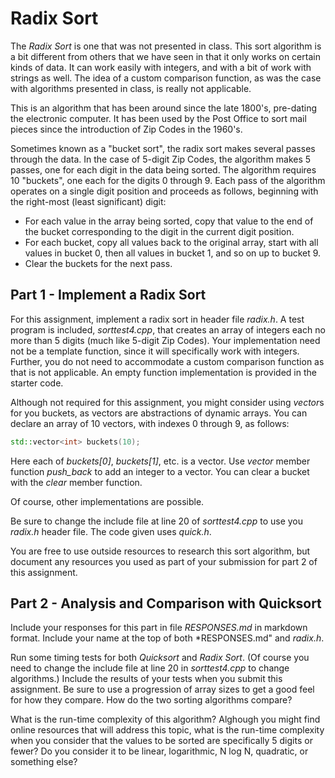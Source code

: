 # Radix Sort

The *Radix Sort* is one that was not presented in class. This sort
algorithm is a bit different from others that we have seen in that
it only works on certain kinds of data. It can work easily with integers,
and with a bit of work with strings as well. The idea of a custom
comparison function, as was the case with algorithms presented in class,
is really not applicable.

This is an algorithm that has been around since the late 1800's, pre-dating
the electronic computer. It has been used by the Post Office to sort mail
pieces since the introduction of Zip Codes in the 1960's.

Sometimes known as a "bucket sort", the radix sort makes several passes through
the data. In the case of 5-digit Zip Codes, the algorithm makes 5 passes, one
for each digit in the data being sorted. The algorithm requires 10 "buckets",
one each for the digits 0 through 9. Each pass of the algorithm operates on
a single digit position and proceeds
as follows, beginning with the right-most (least significant) digit:

- For each value in the array being sorted, copy that value to the end of the
bucket corresponding to the digit in the current digit position.
- For each bucket, copy all values back to the original array, start with all
values in bucket 0, then all values in bucket 1, and so on up to bucket 9.
- Clear the buckets for the next pass.

## Part 1 - Implement a Radix Sort

For this assignment, implement a radix sort in header file *radix.h*. A
test program is included, *sorttest4.cpp*, that creates an array of integers
each no more than 5 digits (much like 5-digit Zip Codes). Your implementation
need not be a template function, since it will specifically work with
integers. Further, you do not need to accommodate a custom comparison
function as that is not applicable. An empty function implementation is
provided in the starter code.

Although not required for this assignment, you might consider using *vector*s
for you buckets, as vectors are abstractions of dynamic arrays. You can
declare an array of 10 vectors, with indexes 0 through 9, as follows:

```C++
std::vector<int> buckets(10);
```

Here each of *buckets[0]*, *buckets[1]*, etc. is a vector.
Use *vector* member function
*push_back* to add an integer to a vector. You can clear a bucket with the
*clear* member function.

Of course, other implementations are possible.

Be sure to change the include file at line 20 of *sorttest4.cpp* to use you
*radix.h* header file. The code given uses *quick.h*.

You are free to use outside resources to research this sort algorithm, but
document any resources you used as part of your submission for part 2 of this
assignment.

## Part 2 - Analysis and Comparison with Quicksort

Include your responses for this part in file *RESPONSES.md* in markdown
format. Include your name at the top of both *RESPONSES.md" and *radix.h*.

Run some timing tests for both *Quicksort* and *Radix Sort*. (Of course
you need to change the include file at line 20 in *sorttest4.cpp* to change
algorithms.) Include the results of your tests when you submit this assignment.
Be sure to use a progression of array sizes to get a good feel for how they
compare. How do the two sorting algorithms compare?

What is the run-time complexity of this algorithm? Alghough you might find
online resources that will address this topic, what is the run-time
complexity when you consider that the values to be sorted are specifically
5 digits or fewer? Do you consider it to be linear, logarithmic, N log N,
quadratic, or something else?
